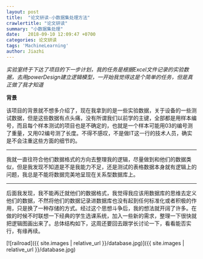 ```yaml
---
layout: post
title:  "论文研读-小数据集处理方法"
crawlertitle: "论文研读"
summary: "小数据集处理"
date:   2018-09-10 12:09:47 +0700
categories: 论文研读
tags: 'MachineLearning'
author: Jiazhi
---
```


*实验室终于下达了项目的下一步计划，我的任务是根据Excel文件记录的实验数据，去用powerDesign建立逻辑模型，一开始我觉得这是个简单的任务，但是真正做了我才知道*

**背景**

该项目的背景就不想多介绍了，现在我拿到的是一些实验数据，关于设备的一些测试数据，但是这些数据有点头痛，没有所谓我们以前学的主键，全部都是用样本编号，而且每个样本测试的项目也是不确定的，也就是一个样本可能用03的编号测了重量，又用02编号测了长度。不得不感叹，不是做IT这一行的技术人员，确实是不会注重这些方面的细节的。

------------

我就一直往符合他们数据格式的方向去整理我的逻辑，尽量做到和他们的数据类似，但是我发现不知道是不是我能力不足，还是测试的表格数据本身就有逻辑上的问题，我总是不能将数据完美地呈现在关系型数据库上。

------------

后面我发现，我不能再迁就他们的数据格式，我觉得我应该用数据库的思维去定义他们的数据，不然将他们的数据记录进数据库也没有起到任何标准化或者积极的作用，只是换了一种存储的方式。经过这个思想斗争后，我的想法就开阔了许多。在做的时候不时联想一下经典的学生选课系统，加入一些新的需求，整理一下很快就把逻辑图画出来了。总体结构如下，这周还要回去跟学长讨论一下，看看能否实行，有缘再续。

[![railroad]({{ site.images | relative_url }}/database.jpg)]({{ site.images | relative_url }}/database.jpg)
